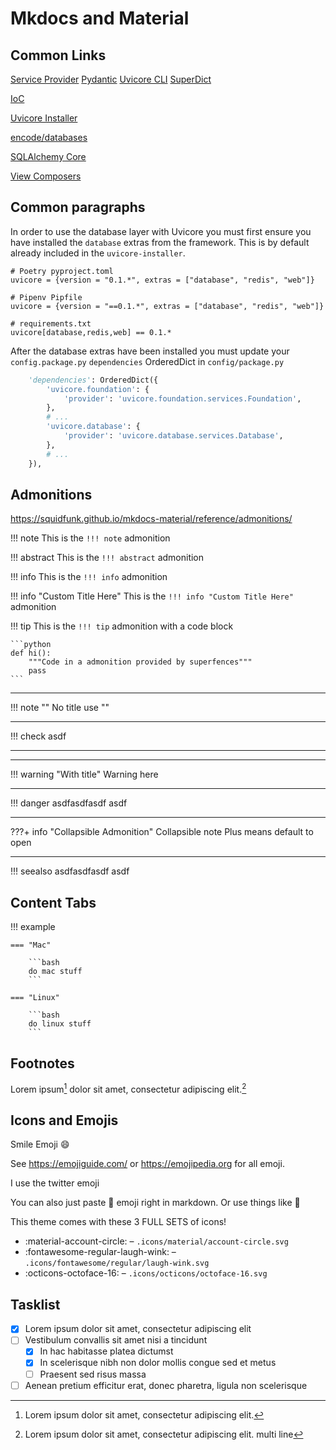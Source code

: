 # Mkdocs and Material


## Common Links

[Service Provider](/service-providers/)
[Pydantic](/orm-pydantic/)
[Uvicore CLI](/cli/)
[SuperDict](/superdict/)

[IoC](/ioc/)

[Uvicore Installer](/installation/)

[encode/databases](https://github.com/encode/databases)

[SQLAlchemy Core](https://docs.sqlalchemy.org/en/13/core/tutorial.html)

[View Composers](/view-composers/)



## Common paragraphs


In order to use the database layer with Uvicore you must first ensure you have installed the `database` extras from the framework.  This is by default already included in the `uvicore-installer`.
```
# Poetry pyproject.toml
uvicore = {version = "0.1.*", extras = ["database", "redis", "web"]}

# Pipenv Pipfile
uvicore = {version = "==0.1.*", extras = ["database", "redis", "web"]}

# requirements.txt
uvicore[database,redis,web] == 0.1.*
```



After the database extras have been installed you must update your `config.package.py` `dependencies` OrderedDict in `config/package.py`
```python
    'dependencies': OrderedDict({
        'uvicore.foundation': {
            'provider': 'uvicore.foundation.services.Foundation',
        },
        # ...
        'uvicore.database': {
            'provider': 'uvicore.database.services.Database',
        },
        # ...
    }),
```




## Admonitions

https://squidfunk.github.io/mkdocs-material/reference/admonitions/

!!! note
    This is the `!!! note` admonition

!!! abstract
    This is the `!!! abstract` admonition

!!! info
    This is the `!!! info` admonition

!!! info "Custom Title Here"
    This is the `!!! info "Custom Title Here"` admonition

!!! tip
    This is the `!!! tip` admonition with a code block

    ```python
    def hi():
        """Code in a admonition provided by superfences"""
        pass
    ```

---

!!! note ""
    No title use ""

---

!!! check
    asdf

---



---

!!! warning "With title"
    Warning here

---

!!! danger
    asdfasdfasdf
    asdf

---

???+ info "Collapsible Admonition"
    Collapsible note
    Plus means default to open

---

!!! seealso
    asdfasdfasdf
    asdf


## Content Tabs

!!! example

    === "Mac"

        ```bash
        do mac stuff
        ```

    === "Linux"

        ```bash
        do linux stuff
        ```


## Footnotes

Lorem ipsum[^1] dolor sit amet, consectetur adipiscing elit.[^2]



[^1]: Lorem ipsum dolor sit amet, consectetur adipiscing elit.
[^2]:
    Lorem ipsum dolor sit amet, consectetur adipiscing elit.
    multi line


## Icons and Emojis

Smile Emoji :smile:

See https://emojiguide.com/ or https://emojipedia.org for all emoji.

I use the twitter emoji

You can also just paste 🧒 emoji right in markdown.  Or use things like :slightly_frowning_face:

This theme comes with these 3 FULL SETS of icons!

* :material-account-circle: – `.icons/material/account-circle.svg`
* :fontawesome-regular-laugh-wink: – `.icons/fontawesome/regular/laugh-wink.svg`
* :octicons-octoface-16: – `.icons/octicons/octoface-16.svg`


## Tasklist


* [x] Lorem ipsum dolor sit amet, consectetur adipiscing elit
* [ ] Vestibulum convallis sit amet nisi a tincidunt
    * [x] In hac habitasse platea dictumst
    * [x] In scelerisque nibh non dolor mollis congue sed et metus
    * [ ] Praesent sed risus massa
* [ ] Aenean pretium efficitur erat, donec pharetra, ligula non scelerisque

